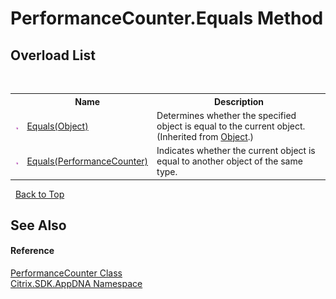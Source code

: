 # PerformanceCounter.Equals Method 
 


## Overload List
&nbsp;<table><tr><th></th><th>Name</th><th>Description</th></tr><tr><td>![Public method](media/pubmethod.gif "Public method")</td><td><a href="http://msdn2.microsoft.com/en-us/library/bsc2ak47" target="_blank">Equals(Object)</a></td><td>
Determines whether the specified object is equal to the current object.
 (Inherited from <a href="http://msdn2.microsoft.com/en-us/library/e5kfa45b" target="_blank">Object</a>.)</td></tr><tr><td>![Public method](media/pubmethod.gif "Public method")</td><td><a href="M_Citrix_SDK_AppDNA_PerformanceCounter_Equals">Equals(PerformanceCounter)</a></td><td>
Indicates whether the current object is equal to another object of the same type.</td></tr></table>&nbsp;
<a href="#performancecounter.equals-method">Back to Top</a>

## See Also


#### Reference
<a href="T_Citrix_SDK_AppDNA_PerformanceCounter">PerformanceCounter Class</a><br /><a href="N_Citrix_SDK_AppDNA">Citrix.SDK.AppDNA Namespace</a><br />